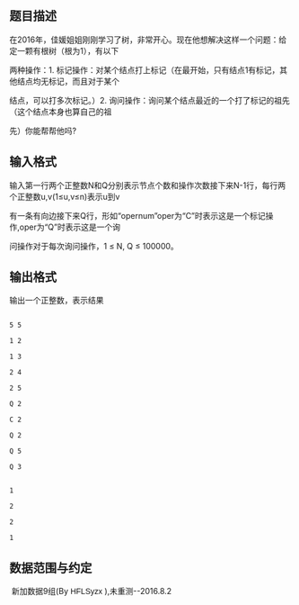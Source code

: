 ## 题目描述

<div>
 在2016年，佳媛姐姐刚刚学习了树，非常开心。现在他想解决这样一个问题：给定一颗有根树（根为1），有以下
</div>
<div>
 两种操作：1. 标记操作：对某个结点打上标记（在最开始，只有结点1有标记，其他结点均无标记，而且对于某个
</div>
<div>
 结点，可以打多次标记。）2. 询问操作：询问某个结点最近的一个打了标记的祖先（这个结点本身也算自己的祖
</div>
<div>
 先）你能帮帮他吗?
</div>

## 输入格式

<div>
 <div>
  输入第一行两个正整数N和Q分别表示节点个数和操作次数接下来N-1行，每行两个正整数u,v(1≤u,v≤n)表示u到v
 </div>
 <div>
  有一条有向边接下来Q行，形如“opernum”oper为“C”时表示这是一个标记操作,oper为“Q”时表示这是一个询
 </div>
 <div>
  问操作对于每次询问操作，1 ≤ N, Q ≤ 100000。
 </div>
</div>

## 输出格式

<p>输出一个正整数，表示结果</p>

```input1
5 5
1 2
1 3
2 4
2 5
Q 2
C 2
Q 2
Q 5
Q 3
```
```output1
1
2
2
1
```
## 数据范围与约定

<p> 新加数据9组(By <span style="font-family: Arial; font-size: 14px; line-height: 15.8666658401489px;">HFLSyzx</span> ),未重测--2016.8.2</p>

